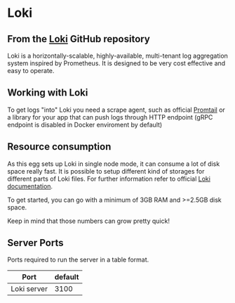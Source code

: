 # Loki

## From the [Loki](https://github.com/grafana/loki) GitHub repository

Loki is a horizontally-scalable, highly-available, multi-tenant log aggregation system inspired by Prometheus. It is designed to be very cost effective and easy to operate.

## Working with Loki

To get logs "into" Loki you need a scrape agent, such as official [Promtail](https://grafana.com/docs/loki/latest/clients/promtail/installation/) or a library for your app that can push logs through HTTP endpoint (gRPC endpoint is disabled in Docker enviroment by default)

## Resource consumption

As this egg sets up Loki in single node mode, it can consume a lot of disk space really fast. It is possible to setup different kind of storages for different parts of Loki files. For further information refer to official [Loki documentation](https://grafana.com/docs/loki/latest/operations/storage/).

To get started, you can go with a minimum of 3GB RAM and >=2.5GB disk space.

Keep in mind that those numbers can grow pretty quick!

## Server Ports

Ports required to run the server in a table format.

| Port        | default |
|-------------|---------|
| Loki server | 3100    |
